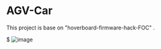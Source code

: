 # AGV-Car

This project is base on "hoverboard-firmware-hack-FOC" .

$ ![image](https://github.com/fffdee/AGV-Car/IMG/2.png)

